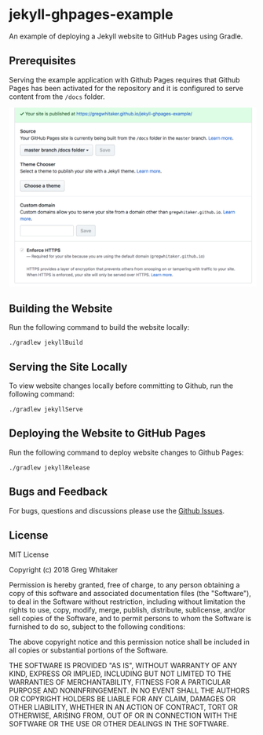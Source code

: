 # jekyll-ghpages-example
An example of deploying a Jekyll website to GitHub Pages using Gradle.

## Prerequisites
Serving the example application with Github Pages requires that Github Pages has been activated for the repository and
it is configured to serve content from the `/docs` folder.

![ghpages config](ghpages_config.png)

## Building the Website
Run the following command to build the website locally:

    ./gradlew jekyllBuild

## Serving the Site Locally
To view website changes locally before committing to Github, run the following command:

    ./gradlew jekyllServe

## Deploying the Website to GitHub Pages
Run the following command to deploy website changes to Github Pages:

    ./gradlew jekyllRelease

## Bugs and Feedback
For bugs, questions and discussions please use the [Github Issues](https://github.com/gregwhitaker/jekyll-ghpages-example/issues).

## License
MIT License

Copyright (c) 2018 Greg Whitaker

Permission is hereby granted, free of charge, to any person obtaining a copy
of this software and associated documentation files (the "Software"), to deal
in the Software without restriction, including without limitation the rights
to use, copy, modify, merge, publish, distribute, sublicense, and/or sell
copies of the Software, and to permit persons to whom the Software is
furnished to do so, subject to the following conditions:

The above copyright notice and this permission notice shall be included in all
copies or substantial portions of the Software.

THE SOFTWARE IS PROVIDED "AS IS", WITHOUT WARRANTY OF ANY KIND, EXPRESS OR
IMPLIED, INCLUDING BUT NOT LIMITED TO THE WARRANTIES OF MERCHANTABILITY,
FITNESS FOR A PARTICULAR PURPOSE AND NONINFRINGEMENT. IN NO EVENT SHALL THE
AUTHORS OR COPYRIGHT HOLDERS BE LIABLE FOR ANY CLAIM, DAMAGES OR OTHER
LIABILITY, WHETHER IN AN ACTION OF CONTRACT, TORT OR OTHERWISE, ARISING FROM,
OUT OF OR IN CONNECTION WITH THE SOFTWARE OR THE USE OR OTHER DEALINGS IN THE
SOFTWARE.